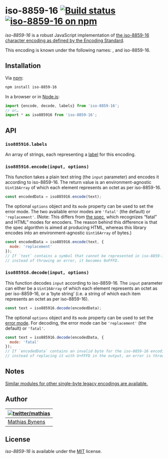 # iso-8859-16 [![Build status](https://github.com/mathiasbynens/iso-8859-16/workflows/run-checks/badge.svg)](https://github.com/mathiasbynens/iso-8859-16/actions?query=workflow%3Arun-checks) [![iso-8859-16 on npm](https://img.shields.io/npm/v/iso-8859-16)](https://www.npmjs.com/package/iso-8859-16)

_iso-8859-16_ is a robust JavaScript implementation of [the iso-8859-16 character encoding as defined by the Encoding Standard](https://encoding.spec.whatwg.org/#iso-8859-16).

This encoding is known under the following names: , and iso-8859-16.

## Installation

Via [npm](https://www.npmjs.com/):

```bash
npm install iso-8859-16
```

In a browser or in [Node.js](https://nodejs.org/):

```js
import {encode, decode, labels} from 'iso-8859-16';
// or…
import * as iso885916 from 'iso-8859-16';
```

## API

### `iso885916.labels`

An array of strings, each representing a [label](https://encoding.spec.whatwg.org/#label) for this encoding.

### `iso885916.encode(input, options)`

This function takes a plain text string (the `input` parameter) and encodes it according to iso-8859-16. The return value is an environment-agnostic `Uint16Array` of which each element represents an octet as per iso-8859-16.

```js
const encodedData = iso885916.encode(text);
```

The optional `options` object and its `mode` property can be used to set the error mode. The two available error modes are `'fatal'` (the default) or `'replacement'`. (Note: This differs from [the spec](https://encoding.spec.whatwg.org/#error-mode), which recognizes “fatal” and HTML” modes for encoders. The reason behind this difference is that the spec algorithm is aimed at producing HTML, whereas this library encodes into an environment-agnostic `Uint16Array` of bytes.)

```js
const encodedData = iso885916.encode(text, {
  mode: 'replacement'
});
// If `text` contains a symbol that cannot be represented in iso-8859-16,
// instead of throwing an error, it becomes 0xFFFD.
```

### `iso885916.decode(input, options)`

This function decodes `input` according to iso-8859-16. The `input` parameter can either be a `Uint16Array` of which each element represents an octet as per iso-8859-16, or a ‘byte string’ (i.e. a string of which each item represents an octet as per iso-8859-16).

```js
const text = iso885916.decode(encodedData);
```

The optional `options` object and its `mode` property can be used to set the [error mode](https://encoding.spec.whatwg.org/#error-mode). For decoding, the error mode can be `'replacement'` (the default) or `'fatal'`.

```js
const text = iso885916.decode(encodedData, {
  mode: 'fatal'
});
// If `encodedData` contains an invalid byte for the iso-8859-16 encoding,
// instead of replacing it with U+FFFD in the output, an error is thrown.
```

## Notes

[Similar modules for other single-byte legacy encodings are available.](https://www.npmjs.com/browse/keyword/legacy-encoding)

## Author

| [![twitter/mathias](https://gravatar.com/avatar/24e08a9ea84deb17ae121074d0f17125?s=70)](https://twitter.com/mathias "Follow @mathias on Twitter") |
|---|
| [Mathias Bynens](https://mathiasbynens.be/) |

## License

_iso-8859-16_ is available under the [MIT](https://mths.be/mit) license.
